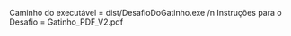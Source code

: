 Caminho do executável = dist/DesafioDoGatinho.exe /n
Instruções para o Desafio = Gatinho_PDF_V2.pdf
